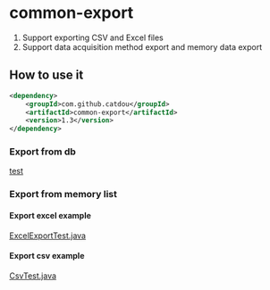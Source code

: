 # common-export

1. Support exporting CSV and Excel files
2. Support data acquisition method export and memory data export

## How to use it
```xml
<dependency>
	<groupId>com.github.catdou</groupId>
	<artifactId>common-export</artifactId>
	<version>1.3</version>
</dependency>
```
### Export from db
[test](https://github.com/shootercheng/batch/tree/export/src/test/java/com/scd/test)

### Export from memory list

#### Export excel example
[ExcelExportTest.java](https://github.com/CatDou/common-export/blob/master/src/test/java/com/github/shootercheng/export/excel/ExcelExportTest.java)

#### Export csv example
[CsvTest.java](https://github.com/CatDou/common-export/blob/master/src/test/java/com/github/shootercheng/export/csv/CsvTest.java)